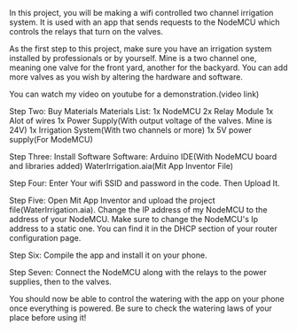 In this project, you will be making a wifi controlled two channel irrigation system. It is used with an app that sends requests to the NodeMCU which controls the relays that turn on the valves.

As the first step to this project, make sure you have an irrigation system installed by professionals or by yourself. Mine is a two channel one, meaning one valve for the front yard, another for the backyard. You can add more valves as you wish by altering the hardware and software.

You can watch my video on youtube for a demonstration.(video link)

Step Two:
Buy Materials
Materials List:
1x NodeMCU
2x Relay Module
1x Alot of wires
1x Power Supply(With output voltage of the valves. Mine is 24V)
1x Irrigation System(With two channels or more)
1x 5V power supply(For ModeMCU)

Step Three:
Install Software
Software:
Arduino IDE(With NodeMCU board and libraries added)
WaterIrrigation.aia(Mit App Inventor File)

Step Four:
Enter Your wifi SSID and password in the code. Then Upload It.

Step Five:
Open Mit App Inventor and upload the project file(WaterIrrigation.aia). Change the IP address of my NodeMCU to the address of your NodeMCU. Make sure to change the NodeMCU's Ip address to a static one. You can find it in the DHCP section of your router configuration page.

Step Six:
Compile the app and install it on your phone.

Step Seven:
Connect the NodeMCU along with the relays to the power supplies, then to the valves.

You should now be able to control the watering with the app on your phone once everything is powered.
Be sure to check the watering laws of your place before using it!
